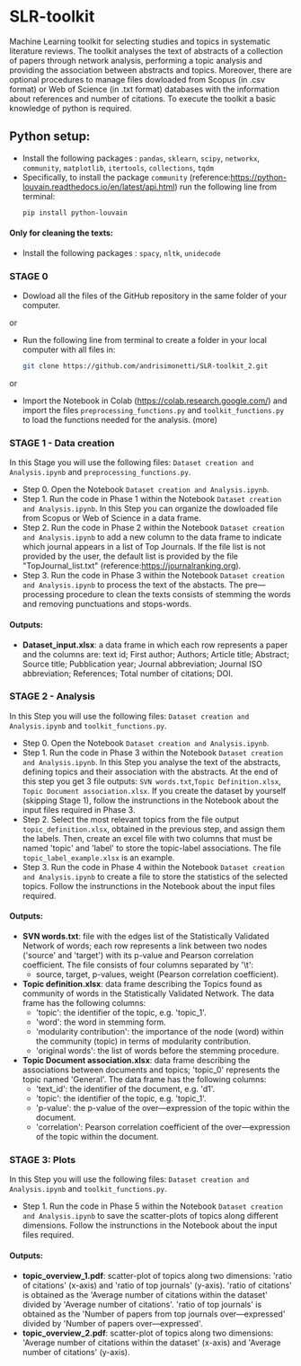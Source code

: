 # SLR-toolkit
Machine Learning toolkit for selecting studies and topics in systematic literature reviews. The toolkit analyses the text of abstracts of a collection of papers through network analysis, performing a topic analysis and providing the association between abstracts and topics.
Moreover, there are optional procedures to manage files dowloaded from Scopus (in .csv format) or Web of Science (in .txt format) databases with the information about references and number of citations. To execute the toolkit a basic knowledge of python is required.



## Python setup: 
- Install the following packages : `pandas`, `sklearn`, `scipy`, `networkx`, `community`, `matplotlib`, `itertools`, `collections`, `tqdm`
- Specifically, to install the package `community` (reference:https://python-louvain.readthedocs.io/en/latest/api.html) run the following line from terminal:
    ```bash
    pip install python-louvain 
#### Only for cleaning the texts:
 - Install the following packages : `spacy`, `nltk`, `unidecode`


### STAGE 0
- Dowload all the files of the GitHub repository in the same folder of your computer.
  
or
  
- Run the following line from terminal to create a folder in your local computer with all files in:
   ```bash
   git clone https://github.com/andrisimonetti/SLR-toolkit_2.git

or

- Import the Notebook in Colab (https://colab.research.google.com/) and import the files `preprocessing_functions.py` and `toolkit_functions.py` to load the functions needed for the analysis. (more)



### STAGE 1 - Data creation
In this Stage you will use the following files: `Dataset creation and Analysis.ipynb` and `preprocessing_functions.py`.

- Step 0. Open the Notebook `Dataset creation and Analysis.ipynb`.
- Step 1. Run the code in Phase 1 within the Notebook `Dataset creation and Analysis.ipynb`. In this Step you can organize the dowloaded file from Scopus or Web of Science in a data frame.
- Step 2. Run the code in Phase 2 within the Notebook `Dataset creation and Analysis.ipynb` to add a new column to the data frame to indicate which journal appears in a list of Top Journals. If the file list is not provided by the user, the default list is provided by the file "TopJournal_list.txt" (reference:https://journalranking.org).
- Step 3. Run the code in Phase 3 within the Notebook `Dataset creation and Analysis.ipynb` to process the text of the abstacts. The pre—processing procedure to clean the texts consists of stemming the words and removing punctuations and stops-words.

#### Outputs:
- **Dataset_input.xlsx**: a data frame in which each row represents a paper and the columns are:
text id; First author; Authors; Article title; Abstract; Source title; Pubblication year; Journal abbreviation; Journal ISO abbreviation; References; Total number of citations; DOI.


### STAGE 2 - Analysis
In this Step you will use the following files: `Dataset creation and Analysis.ipynb` and `toolkit_functions.py`.

- Step 0. Open the Notebook `Dataset creation and Analysis.ipynb`.
- Step 1. Run the code in Phase 3 within the Notebook `Dataset creation and Analysis.ipynb`. In this Step you analyse the text of the abstracts, defining topics and their association with the abstracts. At the end of this step you get 3 file outputs: `SVN words.txt`,`Topic Definition.xlsx`, `Topic Document association.xlsx`. If you create the dataset by yourself (skipping Stage 1), follow the instrunctions in the Notebook about the input files required in Phase 3.
- Step 2. Select the most relevant topics from the file output `topic_definition.xlsx`, obtained in the previous step, and assign them the labels. Then, create an excel file with two columns that must be named 'topic' and 'label' to store the topic-label associations. The file  `topic_label_example.xlsx` is an example.
- Step 3. Run the code in Phase 4 within the Notebook `Dataset creation and Analysis.ipynb` to create a file to store the statistics of the selected topics. Follow the instrunctions in the Notebook about the input files required.

#### Outputs:
- **SVN words.txt**: file with the edges list of the Statistically Validated Network of words; each row represents a link between two nodes ('source' and 'target') with its p-value and Pearson correlation coefficient. The file consists of four columns separated by '\t':
    - source, target, p-values, weight (Pearson correlation coefficient).
- **Topic definition.xlsx**: data frame describing the Topics found as community of words in the Statistically Validated Network. The data frame has the following columns:
    - 'topic': the identifier of the topic, e.g. 'topic_1'.
    - 'word': the word in stemming form.
    - 'modularity contribution': the importance of the node (word) within the community (topic) in terms of modularity contribution.
    - 'original words': the list of words before the stemming procedure.
- **Topic Document association.xlsx**: data frame describing the associations between documents and topics; 'topic_0' represents the topic named 'General'.  The data frame has the following columns:
    - 'text_id': the identifier of the document, e.g. 'd1'.
    - 'topic': the identifier of the topic, e.g. 'topic_1'.
    - 'p-value': the p-value of the over—expression of the topic within the document.
    - 'correlation': Pearson correlation coefficient of the over—expression of the topic within the document.

   
### STAGE 3: Plots
In this Step you will use the following files: `Dataset creation and Analysis.ipynb` and `toolkit_functions.py`.
- Step 1. Run the code in Phase 5 within the Notebook `Dataset creation and Analysis.ipynb` to save the scatter-plots of topics along different dimensions. Follow the instrunctions in the Notebook about the input files required.

#### Outputs:
- **topic_overview_1.pdf**: scatter-plot of topics along two dimensions: 'ratio of citations' (x-axis) and 'ratio of top journals' (y-axis). 'ratio of citations' is obtained as the 'Average number of citations within the dataset' divided by 'Average number of citations'. 'ratio of top journals' is obtained as the 'Number of papers from top journals over—expressed' divided by 'Number of papers over—expressed'.
- **topic_overview_2.pdf**: scatter-plot of topics along two dimensions: 'Average number of citations within the dataset' (x-axis) and 'Average number of citations' (y-axis).

